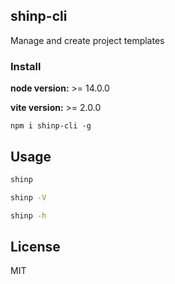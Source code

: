 <h2 align="left">shinp-cli</h2>

<p align="left">Manage and create project templates</p>

### Install

**node version:** >= 14.0.0

**vite version:** >= 2.0.0

```
npm i shinp-cli -g
```

## Usage
```bash
shinp

shinp -V

shinp -h
```

## License

MIT